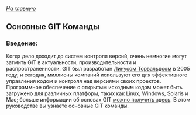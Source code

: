 *[На главную](./README.md)*

## Основные GIT Команды

### Введение:

Когда дело доходит до систем контроля версий, очень немногие могут затмить GIT в актуальности, производительности и распространенности. GIT был разработан [Линусом Торвальдсом](https://ru.wikipedia.org/wiki/%D0%A2%D0%BE%D1%80%D0%B2%D0%B0%D0%BB%D1%8C%D0%B4%D1%81,_%D0%9B%D0%B8%D0%BD%D1%83%D1%81) в 2005 году, и сегодня, миллионы компаний используют его для эффективного управления кодом и контроля над версиями своих проектов. Программное обеспечение с открытым исходным кодом может быть загружено для различных платформ, таких как Linux, Windows, Solaris и Mac; больше информации об основах GIT  [можно получить здесь](https://www.hostinger.ru/rukovodstva/osnovi-git-chto-takoe-git). В этом руководстве вы узнаете основные GIT команды.



